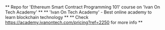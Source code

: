 ** Repo for 'Ethereum Smart Contract Programming 101' course on 'Ivan On Tech Academy' **
** 'Ivan On Tech Academy' - Best online academy to learn blockchain technology **
** Check https://academy.ivanontech.com/pricing?ref=2250 for more info **
